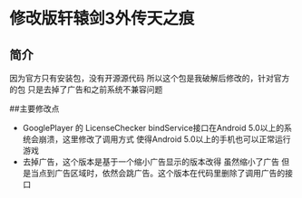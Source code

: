 # 修改版轩辕剑3外传天之痕
## 简介
因为官方只有安装包，没有开源源代码 所以这个包是我破解后修改的，针对官方的包 只是去掉了广告和之前系统不兼容问题


##主要修改点

- GooglePlayer 的 LicenseChecker bindService接口在Android 5.0以上的系统会崩溃，这里修改了调用方式 使得Android 5.0以上的手机也可以正常运行游戏
- 去掉广告，这个版本是基于一个缩小广告显示的版本改得 虽然缩小了广告 但是当点到广告区域时，依然会跳广告。这个版本在代码里删除了调用广告的接口
